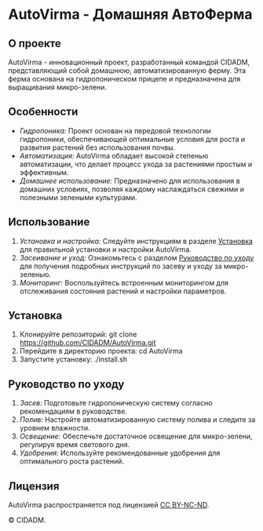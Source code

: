 # AutoVirma - Домашняя АвтоФерма

## О проекте
AutoVirma - инновационный проект, разработанный командой CIDADM, представляющий собой домашнюю, автоматизированную ферму. Эта ферма основана на гидропоническом прицепе и предназначена для выращивания микро-зелени.

## Особенности
- *Гидропоника:* Проект основан на передовой технологии гидропоники, обеспечивающей оптимальные условия для роста и развития растений без использования почвы.
- *Автоматизация:* AutoVirma обладает высокой степенью автоматизации, что делает процесс ухода за растениями простым и эффективным.
- *Домашнее использование:* Предназначено для использования в домашних условиях, позволяя каждому наслаждаться свежими и полезными зелеными культурами.

## Использование
1. *Установка и настройка:* Следуйте инструкциям в разделе [Установка](#установка) для правильной установки и настройки AutoVirma.
2. *Засеивание и уход:* Ознакомьтесь с разделом [Руководство по уходу](#руководство-по-уходу) для получения подробных инструкций по засеву и уходу за микро-зеленью.
3. *Мониторинг:* Воспользуйтесь встроенным мониторингом для отслеживания состояния растений и настройки параметров.

## Установка
1. Клонируйте репозиторий: git clone https://github.com/CIDADM/AutoVirma.git
2. Перейдите в директорию проекта: cd AutoVirma
3. Запустите установку: ./install.sh

## Руководство по уходу
1. *Засев:* Подготовьте гидропоническую систему согласно рекомендациям в руководстве.
2. *Полив:* Настройте автоматизированную систему полива и следите за уровнем влажности.
3. *Освещение:* Обеспечьте достаточное освещение для микро-зелени, регулируя время светового дня.
4. *Удобрения:* Используйте рекомендованные удобрения для оптимального роста растений.

## Лицензия
AutoVirma распространяется под лицензией [CC BY-NC-ND](LICENSE).

© CIDADM.
